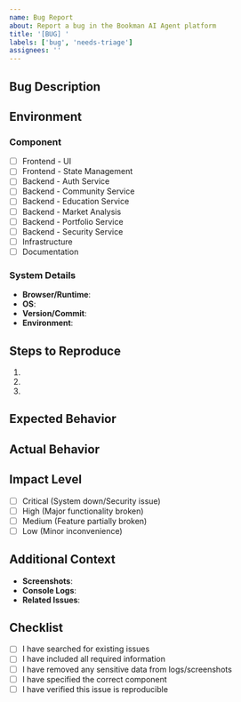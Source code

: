```yaml
---
name: Bug Report
about: Report a bug in the Bookman AI Agent platform
title: '[BUG] '
labels: ['bug', 'needs-triage']
assignees: ''
---
```


<!--
SECURITY NOTICE: Do not include any sensitive data such as API keys, passwords, or personal information in this bug report.
All submitted content will be automatically sanitized and validated.
-->

## Bug Description
<!--
Provide a clear and concise description of the bug.
Minimum 50 characters, maximum 2000 characters.
-->

## Environment
### Component
<!-- Select ONE component where the bug occurs -->
- [ ] Frontend - UI
- [ ] Frontend - State Management
- [ ] Backend - Auth Service
- [ ] Backend - Community Service
- [ ] Backend - Education Service
- [ ] Backend - Market Analysis
- [ ] Backend - Portfolio Service
- [ ] Backend - Security Service
- [ ] Infrastructure
- [ ] Documentation

### System Details
- **Browser/Runtime**: <!-- e.g., Chrome 96, Node.js 18.12 -->
- **OS**: <!-- e.g., Windows 11, Ubuntu 22.04 -->
- **Version/Commit**: <!-- e.g., v1.2.3, commit hash -->
- **Environment**: <!-- e.g., Production, Staging, Development -->

## Steps to Reproduce
<!--
Provide detailed steps to reproduce the behavior:
1. Go to '...'
2. Click on '....'
3. Scroll down to '....'
4. See error
-->

1. 
2. 
3. 

## Expected Behavior
<!-- Describe what you expected to happen -->

## Actual Behavior
<!-- Describe what actually happened -->

## Impact Level
<!-- Select ONE impact level -->
- [ ] Critical (System down/Security issue)
- [ ] High (Major functionality broken)
- [ ] Medium (Feature partially broken)
- [ ] Low (Minor inconvenience)

## Additional Context
<!-- Add any other context about the problem here -->
- **Screenshots**: <!-- If applicable, add screenshots to help explain your problem -->
- **Console Logs**: <!-- If applicable, add relevant error logs -->
- **Related Issues**: <!-- Link any related issues -->

## Checklist
<!-- Please check all that apply -->
- [ ] I have searched for existing issues
- [ ] I have included all required information
- [ ] I have removed any sensitive data from logs/screenshots
- [ ] I have specified the correct component
- [ ] I have verified this issue is reproducible